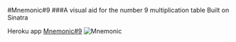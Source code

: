 #Mnemonic#9
###A visual aid for the number 9 multiplication table
Built on Sinatra

Heroku app [Mnemonic#9](http://mnemonic9.herokuapp.com/)
![Mnemonic](https://github.com/helenemartin/Mnemonicsinatra/blob/master/app/images/anima.gif  "Mnemonic#9")